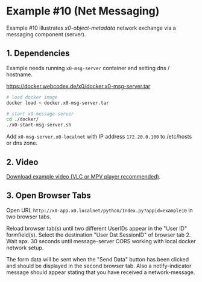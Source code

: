 # Example #10 (Net Messaging)

Example #10 illustrates *x0-object-metadata* network exchange via a messaging
component (server).

## 1. Dependencies

Example needs running `x0-msg-server` container and setting dns / hostname.

https://docker.webcodex.de/x0/docker.x0-msg-server.tar<br>

```bash
# load docker image
docker load < docker.x0-msg-server.tar

# start x0-message-server
cd ./docker/
./x0-start-msg-server.sh
```

Add `x0-msg-server.x0-localnet` with IP address `172.20.0.100` to /etc/hosts or dns zone.

## 2. Video

[Download example video (VLC or MPV player recommended)](https://download.webcodex.de/x0/video/x0-example-10-net-messages.mkv).

## 3. Open Browser Tabs

Open URL `http://x0-app.x0.localnet/python/Index.py?appid=example10` in two browser tabs.

Reload browser tab(s) until two different UserIDs appear in the "User ID" formfield(s).
Select the destination "User Dst SessionID" of browser tab 2. Wait apx. 30 seconds until
message-server CORS working with local docker network setup.

The form data will be sent when the "Send Data" button has been clicked and should be
displayed in the second browser tab. Also a notify-indicator message should appear
stating that you have received a network-message.
